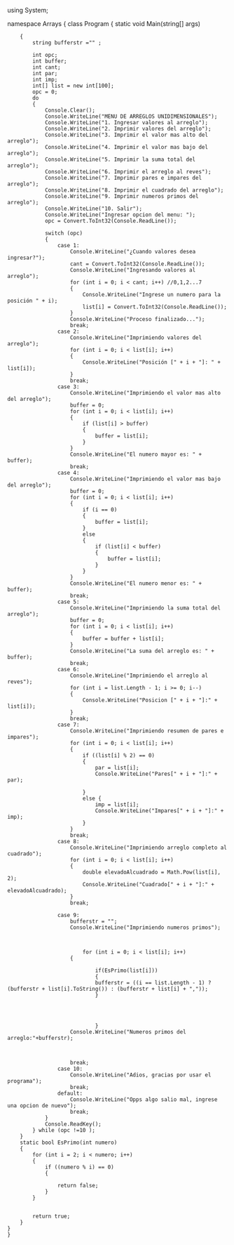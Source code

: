 using System;

namespace Arrays
{
    class Program
    {
        static void Main(string[] args)
            
        { 
            string bufferstr ="" ;
   
            int opc;
            int buffer;
            int cant;
            int par;
            int imp;
            int[] list = new int[100];
            opc = 0;
            do
            {
                Console.Clear();
                Console.WriteLine("MENU DE ARREGLOS UNIDIMENSIONALES");
                Console.WriteLine("1. Ingresar valores al arreglo");
                Console.WriteLine("2. Imprimir valores del arreglo");
                Console.WriteLine("3. Imprimir el valor mas alto del arreglo");
                Console.WriteLine("4. Imprimir el valor mas bajo del arreglo");
                Console.WriteLine("5. Imprimir la suma total del arreglo");
                Console.WriteLine("6. Imprimir el arreglo al reves");
                Console.WriteLine("7. Imprimir pares e impares del arreglo");
                Console.WriteLine("8. Imprimir el cuadrado del arreglo");
                Console.WriteLine("9. Imprimir numeros primos del arreglo");
                Console.WriteLine("10. Salir");
                Console.WriteLine("Ingresar opcion del menu: ");
                opc = Convert.ToInt32(Console.ReadLine());

                switch (opc)
                {
                    case 1:
                        Console.WriteLine("¿Cuando valores desea ingresar?");
                        cant = Convert.ToInt32(Console.ReadLine());
                        Console.WriteLine("Ingresando valores al arreglo");
                        for (int i = 0; i < cant; i++) //0,1,2...7
                        {
                            Console.WriteLine("Ingrese un numero para la posición " + i);
                            list[i] = Convert.ToInt32(Console.ReadLine());
                        }
                        Console.WriteLine("Proceso finalizado...");
                        break;
                    case 2:
                        Console.WriteLine("Imprimiendo valores del arreglo");
                        for (int i = 0; i < list[i]; i++)
                        {
                            Console.WriteLine("Posición [" + i + "]: " + list[i]);
                        }
                        break;
                    case 3:
                        Console.WriteLine("Imprimiendo el valor mas alto del arreglo");
                        buffer = 0;
                        for (int i = 0; i < list[i]; i++)
                        {
                            if (list[i] > buffer)
                            {
                                buffer = list[i];
                            }
                        }
                        Console.WriteLine("El numero mayor es: " + buffer);
                        break;
                    case 4:
                        Console.WriteLine("Imprimiendo el valor mas bajo del arreglo");
                        buffer = 0;
                        for (int i = 0; i < list[i]; i++)
                        {
                            if (i == 0)
                            {
                                buffer = list[i];
                            }
                            else
                            {
                                if (list[i] < buffer)
                                {
                                    buffer = list[i];
                                }
                            }
                        }
                        Console.WriteLine("El numero menor es: " + buffer);
                        break;
                    case 5:
                        Console.WriteLine("Imprimiendo la suma total del arreglo");
                        buffer = 0;
                        for (int i = 0; i < list[i]; i++)
                        {
                            buffer = buffer + list[i];
                        }
                        Console.WriteLine("La suma del arreglo es: " + buffer);
                        break;
                    case 6:
                        Console.WriteLine("Imprimiendo el arreglo al reves");
                        for (int i = list.Length - 1; i >= 0; i--)
                        {
                            Console.WriteLine("Posicion [" + i + "]:" + list[i]);
                        }
                        break;
                    case 7:
                        Console.WriteLine("Imprimiendo resumen de pares e impares");
                        for (int i = 0; i < list[i]; i++)
                        {
                            if ((list[i] % 2) == 0)
                            {
                                par = list[i];
                                Console.WriteLine("Pares[" + i + "]:" + par);

                            }
                            else {
                                imp = list[i];
                                Console.WriteLine("Impares[" + i + "]:" + imp);
                            }
                        }
                        break;
                    case 8:
                        Console.WriteLine("Imprimiendo arreglo completo al cuadrado");
                        for (int i = 0; i < list[i]; i++)
                        {
                            double elevadoAlcuadrado = Math.Pow(list[i], 2);
                            Console.WriteLine("Cuadrado[" + i + "]:" + elevadoAlcuadrado);
                        }
                        break;

                    case 9:
                        bufferstr = "";
                        Console.WriteLine("Imprimiendo numeros primos");

                        
                        
                            for (int i = 0; i < list[i]; i++)
                        {
                      
                                if(EsPrimo(list[i]))
                                {
                                bufferstr = ((i == list.Length - 1) ? (bufferstr + list[i].ToString()) : (bufferstr + list[i] + ","));
                                }
                                   
                              
                                   

                                }
                        Console.WriteLine("Numeros primos del arreglo:"+bufferstr);



                        break;
                    case 10:
                        Console.WriteLine("Adios, gracias por usar el programa");
                        break;
                    default:
                        Console.WriteLine("Opps algo salio mal, ingrese una opcion de nuevo");
                        break;
                }
                Console.ReadKey();
            } while (opc !=10 );
        }
        static bool EsPrimo(int numero)
        {
            for (int i = 2; i < numero; i++)
            {
                if ((numero % i) == 0)
                {
                    
                    return false;
                }
            }

            
            return true;
        }
    }
    }
